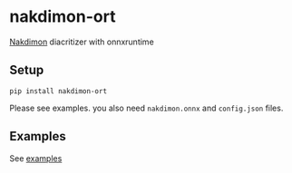 # nakdimon-ort

[Nakdimon](https://github.com/elazarg/nakdimon) diacritizer with onnxruntime

## Setup

```console
pip install nakdimon-ort
```

Please see examples. you also need `nakdimon.onnx` and `config.json` files.

## Examples

See [examples](examples)